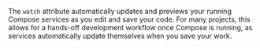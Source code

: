 The `watch` attribute automatically updates and previews your running Compose services as you edit and save your code. For many projects, this allows for a hands-off development workflow once Compose is running, as services automatically update themselves when you save your work.
